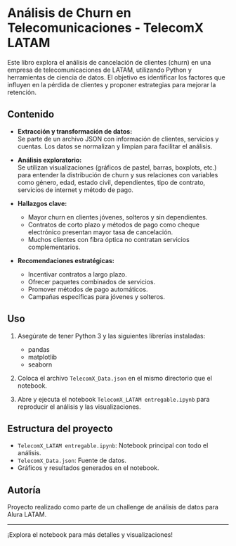 # Análisis de Churn en Telecomunicaciones - TelecomX LATAM

Este libro explora el análisis de cancelación de clientes (churn) en una empresa de telecomunicaciones de LATAM, utilizando Python y herramientas de ciencia de datos. El objetivo es identificar los factores que influyen en la pérdida de clientes y proponer estrategias para mejorar la retención.

## Contenido

- **Extracción y transformación de datos:**  
  Se parte de un archivo JSON con información de clientes, servicios y cuentas. Los datos se normalizan y limpian para facilitar el análisis.

- **Análisis exploratorio:**  
  Se utilizan visualizaciones (gráficos de pastel, barras, boxplots, etc.) para entender la distribución de churn y sus relaciones con variables como género, edad, estado civil, dependientes, tipo de contrato, servicios de internet y método de pago.

- **Hallazgos clave:**  
  - Mayor churn en clientes jóvenes, solteros y sin dependientes.
  - Contratos de corto plazo y métodos de pago como cheque electrónico presentan mayor tasa de cancelación.
  - Muchos clientes con fibra óptica no contratan servicios complementarios.

- **Recomendaciones estratégicas:**  
  - Incentivar contratos a largo plazo.
  - Ofrecer paquetes combinados de servicios.
  - Promover métodos de pago automáticos.
  - Campañas específicas para jóvenes y solteros.

## Uso

1. Asegúrate de tener Python 3 y las siguientes librerías instaladas:
   - pandas
   - matplotlib
   - seaborn

2. Coloca el archivo `TelecomX_Data.json` en el mismo directorio que el notebook.

3. Abre y ejecuta el notebook `TelecomX_LATAM entregable.ipynb` para reproducir el análisis y las visualizaciones.

## Estructura del proyecto

- `TelecomX_LATAM entregable.ipynb`: Notebook principal con todo el análisis.
- `TelecomX_Data.json`: Fuente de datos.
- Gráficos y resultados generados en el notebook.

## Autoría

Proyecto realizado como parte de un challenge de análisis de datos para Alura LATAM.

---

¡Explora el notebook para más detalles y visualizaciones!
